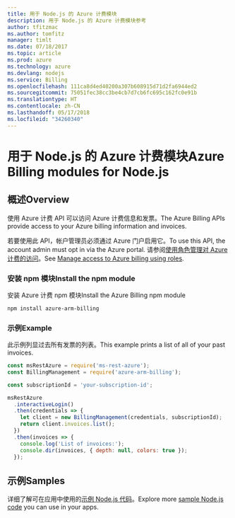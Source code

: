 ```yaml
---
title: 用于 Node.js 的 Azure 计费模块
description: 用于 Node.js 的 Azure 计费模块参考
author: tfitzmac
ms.author: tomfitz
manager: timlt
ms.date: 07/18/2017
ms.topic: article
ms.prod: azure
ms.technology: azure
ms.devlang: nodejs
ms.service: Billing
ms.openlocfilehash: 111ca8d4ed40200a307b608915d71d2fa6944ed2
ms.sourcegitcommit: 75051fec38cc3be4cb7d7cb6fc695c162fc0e91b
ms.translationtype: HT
ms.contentlocale: zh-CN
ms.lasthandoff: 05/17/2018
ms.locfileid: "34260340"
---
```

# <a name="azure-billing-modules-for-nodejs"></a><span data-ttu-id="fffaf-103">用于 Node.js 的 Azure 计费模块</span><span class="sxs-lookup"><span data-stu-id="fffaf-103">Azure Billing modules for Node.js</span></span>

## <a name="overview"></a><span data-ttu-id="fffaf-104">概述</span><span class="sxs-lookup"><span data-stu-id="fffaf-104">Overview</span></span>
<span data-ttu-id="fffaf-105">使用 Azure 计费 API 可以访问 Azure 计费信息和发票。</span><span class="sxs-lookup"><span data-stu-id="fffaf-105">The Azure Billing APIs provide access to your Azure billing information and invoices.</span></span>

<span data-ttu-id="fffaf-106">若要使用此 API，帐户管理员必须通过 Azure 门户启用它。</span><span class="sxs-lookup"><span data-stu-id="fffaf-106">To use this API, the account admin must opt in via the Azure portal.</span></span> <span data-ttu-id="fffaf-107">请参阅[使用角色管理对 Azure 计费的访问](https://docs.microsoft.com/azure/billing/billing-manage-access)。</span><span class="sxs-lookup"><span data-stu-id="fffaf-107">See [Manage access to Azure billing using roles](https://docs.microsoft.com/azure/billing/billing-manage-access).</span></span>

### <a name="install-the-npm-module"></a><span data-ttu-id="fffaf-108">安装 npm 模块</span><span class="sxs-lookup"><span data-stu-id="fffaf-108">Install the npm module</span></span> 

<span data-ttu-id="fffaf-109">安装 Azure 计费 npm 模块</span><span class="sxs-lookup"><span data-stu-id="fffaf-109">Install the Azure Billing npm module</span></span> 

```bash
npm install azure-arm-billing
```
### <a name="example"></a><span data-ttu-id="fffaf-110">示例</span><span class="sxs-lookup"><span data-stu-id="fffaf-110">Example</span></span> 
 
<span data-ttu-id="fffaf-111">此示例列显过去所有发票的列表。</span><span class="sxs-lookup"><span data-stu-id="fffaf-111">This example prints a list of all of your past invoices.</span></span>
 
```javascript 
const msRestAzure = require('ms-rest-azure');
const BillingManagement = require('azure-arm-billing');

const subscriptionId = 'your-subscription-id';

msRestAzure
  .interactiveLogin()
  .then(credentials => {
    let client = new BillingManagement(credentials, subscriptionId);
    return client.invoices.list();
  })
  .then(invoices => {
    console.log('List of invoices:');
    console.dir(invoices, { depth: null, colors: true });
  });
``` 


## <a name="samples"></a><span data-ttu-id="fffaf-112">示例</span><span class="sxs-lookup"><span data-stu-id="fffaf-112">Samples</span></span>

<span data-ttu-id="fffaf-113">详细了解可在应用中使用的[示例 Node.js 代码](https://azure.microsoft.com/resources/samples/?platform=nodejs)。</span><span class="sxs-lookup"><span data-stu-id="fffaf-113">Explore more [sample Node.js code](https://azure.microsoft.com/resources/samples/?platform=nodejs) you can use in your apps.</span></span>

